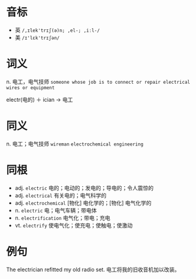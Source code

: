# 音标

- 英 `/,ɪlek'trɪʃ(ə)n; ,el-; ,iːl-/`
- 美 `/ɪ'lɛk'trɪʃən/`

# 词义

n. 电工，电气技师
`someone whose job is to connect or repair electrical wires or equipment`



electr(电的) ＋ ician → 电工

# 同义

n. 电工；电气技师
`wireman` `electrochemical engineering`

# 同根

- adj. `electric` 电的；电动的；发电的；导电的；令人震惊的
- adj. `electrical` 有关电的；电气科学的
- adj. `electrochemical` [物化] 电化学的；[物化] 电气化学的
- n. `electric` 电；电气车辆；带电体
- n. `electrification` 电气化；带电；充电
- vt. `electrify` 使电气化；使充电；使触电；使激动

# 例句

The electrician refitted my old radio set.
电工将我的旧收音机加以改装。


